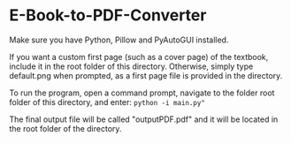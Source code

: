 # E-Book-to-PDF-Converter

Make sure you have Python, Pillow and PyAutoGUI installed.

If you want a custom first page (such as a cover page) of the textbook, include it in the root folder of this directory. Otherwise, simply type default.png when prompted, as a first page file is provided in the directory.

To run the program, open a command prompt, navigate to the folder root folder of this directory, and enter:
`python -i main.py"`

The final output file will be called "outputPDF.pdf" and it will be located in the root folder of the directory.

